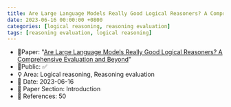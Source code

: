 ```yaml
---
title: Are Large Language Models Really Good Logical Reasoners? A Comprehensive Evaluation and Beyond
date: 2023-06-16 00:00:00 +0800
categories: [logical reasoning, reasoning evaluation]
tags: [reasoning evaluation, logical reasoning]
---
```


- 📙Paper: "[Are Large Language Models Really Good Logical Reasoners? A Comprehensive Evaluation and Beyond](https://www.semanticscholar.org/paper/Are-Large-Language-Models-Really-Good-Logical-A-and-Xu-Lin/b8dd3a023b6f3e3bb862d172d84c3f29d3f840d1)"
- 🔑Public: ✅
- ⚲ Area: Logical reasoning, Reasoning evaluation
- 📅 Date: 2023-06-16
- 🔎 Paper Section: Introduction
- 📝 References: 50
